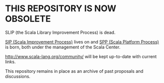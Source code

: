 # THIS REPOSITORY IS NOW OBSOLETE

SLIP (the Scala Library Improvement Process) is dead.

[SIP (Scala Improvement Process)](http://docs.scala-lang.org/sips/sip-submission.html) lives on and [SPP (Scala Platform Process)](https://platform.scala-lang.org) is born,
both under the management of the Scala Center.

http://www.scala-lang.org/community/ will be kept up-to-date with current links.

This repository remains in place as an archive of past proposals and
discussions.
